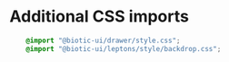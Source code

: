 # Additional CSS imports

```css
	@import "@biotic-ui/drawer/style.css";
	@import "@biotic-ui/leptons/style/backdrop.css";
```